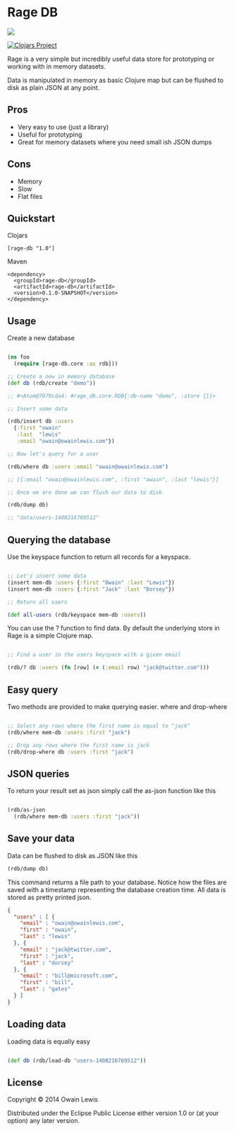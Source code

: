 # Rage DB

![](https://travis-ci.org/owainlewis/rage-db.svg)

[![Clojars Project](http://clojars.org/rage-db/latest-version.svg)](http://clojars.org/rage-db)

Rage is a very simple but incredibly useful data store for prototyping or working with in memory datasets.

Data is manipulated in memory as basic Clojure map but can be flushed to disk as plain JSON at any point.

## Pros

+ Very easy to use (just a library)
+ Useful for prototyping
+ Great for memory datasets where you need small ish JSON dumps

## Cons

+ Memory
+ Slow
+ Flat files

## Quickstart

Clojars

```
[rage-db "1.0"]
```

Maven

```
<dependency>
  <groupId>rage-db</groupId>
  <artifactId>rage-db</artifactId>
  <version>0.1.0-SNAPSHOT</version>
</dependency>
```

## Usage

Create a new database

```clojure

(ns foo
  (require [rage-db.core :as rdb]))

;; Create a new in memory database
(def db (rdb/create "demo"))

;; #<Atom@7079cda4: #rage_db.core.RDB{:db-name "demo", :store {}}>

;; Insert some data

(rdb/insert db :users
  {:first "owain"
   :last  "lewis"
   :email "owain@owainlewis.com"})

;; Now let's query for a user

(rdb/where db :users :email "owain@owainlewis.com")

;; [{:email "owain@owainlewis.com", :first "owain", :last "lewis"}]

;; Once we are done we can flush our data to disk

(rdb/dump db)

;; "data/users-1408216769512"

```

## Querying the database

Use the keyspace function to return all records for a keyspace.

```clojure

;; Let's insert some data
(insert mem-db :users {:first "Owain" :last "Lewis"})
(insert mem-db :users {:first "Jack" :last "Dorsey"})

;; Return all users

(def all-users (rdb/keyspace mem-db :users))

```

You can use the ? function to find data. By default the underlying store in Rage is a simple Clojure map.

```clojure

;; Find a user in the users keyspace with a given email

(rdb/? db :users (fn [row] (= (:email row) "jack@twitter.com")))

```

## Easy query

Two methods are provided to make querying easier. where and drop-where

```clojure

;; Select any rows where the first name is equal to "jack"
(rdb/where mem-db :users :first "jack")

;; Drop any rows where the first name is jack
(rdb/drop-where db :users :first "jack")

```

## JSON queries

To return your result set as json simply call the as-json function like this

```clojure

(rdb/as-json
  (rdb/where mem-db :users :first "jack"))

```

## Save your data

Data can be flushed to disk as JSON like this

```clojure
(rdb/dump db)
```

This command returns a file path to your database. Notice how the files are saved with a timestamp
representing the database creation time. All data is stored as pretty printed json.

```json
{
  "users" : [ {
    "email" : "owain@owainlewis.com",
    "first" : "owain",
    "last" : "lewis"
  }, {
    "email" : "jack@twitter.com",
    "first" : "jack",
    "last" : "dorsey"
  }, {
    "email" : "bill@microsoft.com",
    "first" : "bill",
    "last" : "gates"
  } ]
}
```

## Loading data

Loading data is equally easy

```clojure

(def db (rdb/load-db "users-1408216769512"))

```

## License

Copyright © 2014 Owain Lewis

Distributed under the Eclipse Public License either version 1.0 or (at
your option) any later version.
